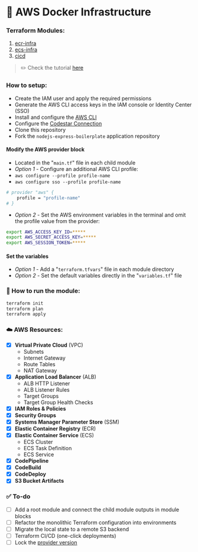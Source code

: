 # 🚜 AWS Docker Infrastructure


### Terraform Modules:
1. [ecr-infra](./fargate/ecr-infra)
2. [ecs-infra](./fargate/ecs-infra)
3. [cicd](./fargate/cicd)

> ✏️ Check the tutorial [here](./fargate/README.md)

### How to setup:
- Create the IAM user and apply the required permissions
- Generate the AWS CLI access keys in the IAM console or Identity Center (SSO)
- Install and configure the [AWS CLI](https://docs.aws.amazon.com/cli/latest/userguide/getting-started-install.html)
- Configure the [Codestar Connection](https://docs.aws.amazon.com/codepipeline/latest/userguide/connections-github.html)
- Clone this repository
- Fork the `nodejs-express-boilerplate` application repository



#### Modify the AWS provider block
- Located in the "`main.tf`" file in each child module
- _Option 1_ - Configure an additional AWS CLI profile:
- `aws configure --profile profile-name`
- `aws configure sso --profile profile-name`
```sh
# provider "aws" {
    profile = "profile-name"
# }
```
- _Option 2_ - Set the AWS environment variables in the terminal and omit the profile value from the provider:
```sh
export AWS_ACCESS_KEY_ID=*****
export AWS_SECRET_ACCESS_KEY=*****
export AWS_SESSION_TOKEN=*****
```


#### Set the variables
- _Option 1_ - Add a "`terraform.tfvars`" file in each module directory
- _Option 2_ - Set the default variables directly in the "`variables.tf`" file


### 🚀 How to run the module:
```sh
terraform init
terraform plan
terraform apply
```

### ☁️ AWS Resources:
- [x] **Virtual Private Cloud** (VPC)
    - Subnets
    - Internet Gateway
    - Route Tables
    - NAT Gateway
- [x] **Application Load Balancer** (ALB)
    - ALB HTTP Listener
    - ALB Listener Rules
    - Target Groups
    - Target Group Health Checks
- [x] **IAM Roles & Policies**
- [x] **Security Groups**
- [x] **Systems Manager Parameter Store** (SSM)
- [x] **Elastic Container Registry** (ECR)
- [x] **Elastic Container Service** (ECS)
    - ECS Cluster
    - ECS Task Definition
    - ECS Service
- [x] **CodePipeline**
- [x] **CodeBuild**
- [x] **CodeDeploy**
- [X] **S3 Bucket Artifacts**

### ✅️ To-do
- [ ] Add a root module and connect the child  module outputs in module blocks
- [ ] Refactor the monolithic Terraform configuration into environments
- [ ] Migrate the local state to a remote S3 backend
- [ ] Terraform CI/CD (one-click deployments)
- [ ] Lock the [provider version](https://developer.hashicorp.com/terraform/tutorials/configuration-language/provider-versioning)
